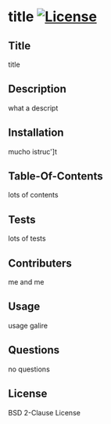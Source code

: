 # title [![License](https://img.shields.io/badge/License-BSD_2--Clause-orange.svg)](https://opensource.org/licenses/BSD-2-Clause)

## Title

title

## Description

what a descript

## Installation

mucho istruc']t

## Table-Of-Contents

lots of contents

## Tests

lots of tests

## Contributers

me and me

## Usage

usage galire

## Questions

no questions

## License

BSD 2-Clause License
